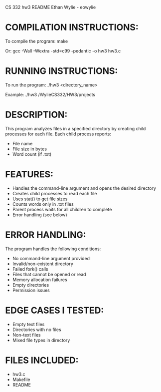 CS 332
hw3 README
Ethan Wylie - eowylie

COMPILATION INSTRUCTIONS:
=========================
To compile the program:
    make

Or:
    gcc -Wall -Wextra -std=c99 -pedantic -o hw3 hw3.c

RUNNING INSTRUCTIONS:
====================
To run the program:
    ./hw3 <directory_name>

Example:
    ./hw3 /WylieCS332/HW3/projects

DESCRIPTION:
===================
This program analyzes files in a specified directory by creating child processes
for each file. Each child process reports:
- File name
- File size in bytes
- Word count (if .txt)

FEATURES:
=========
- Handles the command-line argument and opens the desired directory
- Creates child processes to read each file
- Uses stat() to get file sizes
- Counts words only in .txt files
- Parent process waits for all children to complete
- Error handling (see below)

ERROR HANDLING:
==============
The program handles the following conditions:
- No command-line argument provided
- Invalid/non-existent directory
- Failed fork() calls
- Files that cannot be opened or read
- Memory allocation failures
- Empty directories
- Permission issues

EDGE CASES I TESTED:
==================
- Empty text files
- Directories with no files
- Non-text files
- Mixed file types in directory

FILES INCLUDED:
==============
- hw3.c 
- Makefile
- README
